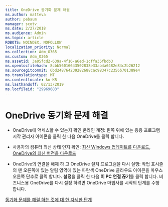 ```yaml
---
title: OneDrive 동기화 문제 해결
ms.author: matteva
author: pebaum
manager: scotv
ms.date: 2/27/2018
ms.audience: Admin
ms.topic: article
ROBOTS: NOINDEX, NOFOLLOW
localization_priority: Normal
ms.collection: Adm_O365
ms.custom: Adm_O365
ms.assetid: 3a05fcd2-639a-4f16-a6ed-1cffa35fbdb3
ms.openlocfilehash: 8cbb56016643502838e33ab4a6482e84c2b26212
ms.sourcegitcommit: 6bd248764239282688cac98347c2356b701389e4
ms.translationtype: MT
ms.contentlocale: ko-KR
ms.lasthandoff: 02/13/2019
ms.locfileid: "29969683"
---
```

# <a name="fix-onedrive-sync-problems"></a>OneDrive 동기화 문제 해결

- OneDrive에 액세스할 수 있는지 확인 온라인 계정: 왼쪽 위에 있는 응용 프로그램 시작 관리자 아이콘을 클릭 한 다음 OneDrive를 클릭 합니다.
    
- 사용자의 컴퓨터 최신 상태 인지 확인: [최신 Windows 업데이트를 다운로드](http://go.microsoft.com/fwlink/p/?LinkId=825773), [OneDrive의 최신 버전을 다운로드](https://go.microsoft.com/fwlink/p/?linkid=844652)
    
- OneDrive의 연결을 해제 하 고 OneDrive 설치 프로그램을 다시 실행: 작업 표시줄의 맨 오른쪽에 있는 알림 영역에 있는 파란색 OneDrive 클라우드 아이콘을 마우스 오른쪽 단추로 클릭 합니다. **설정**을 클릭 한 다음 **이 PC 연결 끊기**를 클릭 합니다. 비즈니스용 OneDrive를 다시 설정 하려면 OneDrive 마법사를 시작의 단계를 수행 합니다.
    
[동기화 문제를 해결 하는 것에 대 한 자세한 단계](https://go.microsoft.com/fwlink/?linkid=866431)
  

